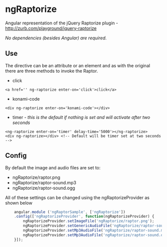 # ngRaptorize
Angular representation of the jQuery Raptorize plugin - http://zurb.com/playground/jquery-raptorize

*No dependencies (besides Angular) are required.*

## Use

The directive can be an attribute or an element and as with the original there are three methods to invoke the Raptor.

* click
 ```
 <a href='' ng-raptorize enter-on='click'>click</a>
 ```
* konami-code
 ```
 <div ng-raptorize enter-on='konami-code'></div>
 ```
* timer - *this is the default if nothing is set and will activate after two seconds*
 ```
 <ng-raptorize enter-on='timer' delay-time='5000'></ng-raptorize>
 <div ng-raptorize></div> <!-- Default will be timer set at two seconds -->
 ```

## Config

By default the image and audio files are set to:

* ngRaptorize/raptor.png
* ngRaptorize/raptor-sound.mp3
* ngRaptorize/raptor-sound.ogg

All of these settings can be changed using the ngRaptorizeProvider as shown below

```javascript
    angular.module ('ngRaptorSample', ['ngRaptorize'])
    .config(['ngRaptorizeProvider', function(ngRaptorizeProvider) {
        ngRaptorizeProvider.setImageFile('ngRaptorize/raptor.png');
        ngRaptorizeProvider.setGenericAudioFile('ngRaptorize/raptor-sound');
        ngRaptorizeProvider.setMp3AudioFile('ngRaptorize/raptor-sound.mp3');
        ngRaptorizeProvider.setMp3AudioFile('ngRaptorize/raptor-sound.ogg');
    }]);
```
